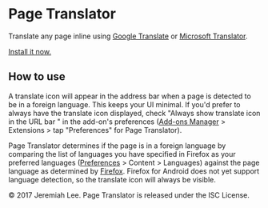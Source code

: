 # Page Translator

Translate any page inline using [Google Translate](https://translate.google.com/manager/website/) or [Microsoft Translator](https://msdn.microsoft.com/en-us/library/mt146808.aspx).

[Install it now.](https://addons.mozilla.org/en-US/firefox/addon/jxl-page-translator/)

## How to use

A translate icon will appear in the address bar when a page is detected to be in a foreign language. This keeps your UI minimal. If you'd prefer to always have the translate icon displayed, check "Always show translate icon in the URL bar " in the add-on's preferences ([Add-ons Manager](about:addons) > Extensions > tap "Preferences" for Page Translator).

Page Translator determines if the page is in a foreign language by comparing the list of languages you have specified in Firefox as your preferred languages ([Preferences](about:preferences#content) > Content > Languages) against the page language as determined by [Firefox](https://developer.mozilla.org/en-US/Add-ons/WebExtensions/API/tabs/detectLanguage). Firefox for Android does not yet support language detection, so the translate icon will always be visible.


© 2017 Jeremiah Lee. Page Translator is released under the ISC License.